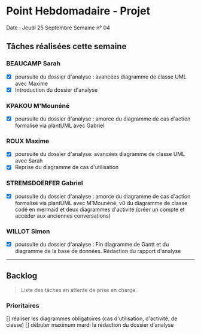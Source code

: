 # Point Hebdomadaire - Projet

Date : Jeudi 25 Septembre
Semaine n° 04

## Tâches réalisées cette semaine

### BEAUCAMP Sarah

- [X] poursuite du dossier d'analyse : avancées diagramme de classe UML avec Maxime
- [X] Introduction du dossier d'analyse

### KPAKOU M'Mounéné

- [X] poursuite du dossier d'analyse : amorce du diagramme de cas d'action formalisé via plantUML avec Gabriel 

### ROUX Maxime

-  [X] poursuite du dossier d'analyse: avancées diagramme de classe UML avec Sarah
-  [X] Reprise du diagramme de cas d'utilisation

### STREMSDOERFER Gabriel

- [X] poursuite du dossier d'analyse : amorce du diagramme de cas d'action formalisé via plantUML avec M'Mounéné, 
    v0 du diagramme de classe codé en mermaid et deux diagrammes d'activité (créer un compte et accéder aux anciennes conversations)
### WILLOT Simon

- [X] poursuite du dossier d'analyse : Fin diagramme de Gantt et du diagramme de la base de données. Rédaction du rapport d'analyse 

---

## Backlog

> Liste des tâches en attente de prise en charge.

### Prioritaires
[] réaliser les diagrammes obligatoires (cas d'utilisation, d'activité, de classe)
[] débuter maximum mardi la rédaction du dossier d'analyse

